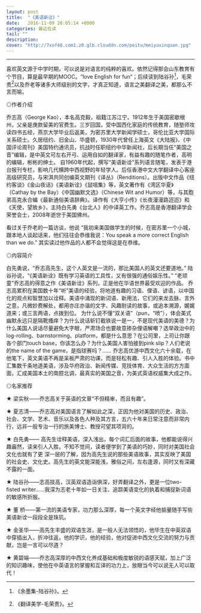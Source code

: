 ```yaml
---
layout: post
title:  "《美语新诠》"
date:   2016-11-09 20:05:14 +0000
categories: 最近在读
tail: ""
description: 
cover: "http://7xof48.com1.z0.glb.clouddn.com/peitu/meiyuxinquan.jpg"
---
```

---

喜欢英文源于中学时期，可以说是对语言的纯粹的喜欢。依然记得那会山东教育有个节目，算是最早期的MOOC。“love English for fun”；后续读到陆谷孙[^foot1]，毛荣贵[^foot2]以及乔老等诸多大师级别的文字，才真正知道，语言之美翻译之美，都那么不言而喻。


◎作者介绍

乔志高（George Kao），本名高克毅，祖籍江苏江宁。1912年生于美国密歇根州，父亲是庚款留美的官费生。三岁回国，受中国西化家庭的传统教育，随塾师攻读四书五经，燕京大学毕业后返美，为密苏里大学新闻学硕士，哥伦比亚大学国际关系硕士。久居纽约、旧金山、华盛顿，1930年代曾任上海英文《大陆报》、《中国评论周刊》美国特约通讯员，抗战时任职纽约中华新闻社，后长期当任“美国之音”编辑，是中英文可左右开弓、运用自如的翻译家，有益有趣的随笔作者，高明的编辑，彬彬的绅士。
自1960年代起，撰写“美语新诠”系列语言随笔，发表于港台报刊专栏，影响几代横跨中西视野的年轻学人。后任香港中文大学翻译中心客座高级研究员，与宋淇共同创编英文期刊《译丛》（Renditions）。出版中文作品《纽约客谈》《金山夜话》《美语新诠》《鼠咀集》等，英文著作有《湾区华夏》（Cathay by the Bay）《中国幽默文选》（Chinese Wit and Humor）等，与其胞弟高克永合编《最新通俗美语辞典》。译作有《大亨小传》《长夜漫漫路迢迢》和《天使，望故乡》，主持白先勇《台北人》的中译英工作。乔志高是香港翻译学会荣誉会士，2008年逝世于美国佛州。

看过关于乔老的一篇访谈，他说
“我初来美国做学生的时候，在密苏里一个小城，跟本地人谈起话来，他们往往会恭维我说：You speak a more correct English than we do.”
其实读过他作品的人都不会觉得这是在恭维。

◎内容简介

白先勇说，“乔志高先生，这个人英文是一流的，那比美国人的英文还要道地。”
陆谷孙说，“《美语新诠》既有学习英语的工具性，又有很强的通俗娱乐性。”
“老顽童”乔志高的得意之作《美语新诠》系列，正是他在华语世界最受欢迎的作品。
乔志高累积在美国数十年“听”美语的经验，将地道有趣的习语、俚语、谚语，以中国化的观点和智慧加以诠释。美语中涌现的新词语、新用法，它们的来龙去脉、言外之意，凡微妙费解处，都用亦庄亦谐的文字、风趣耐读的故事，或追本溯源，娓娓道来；或三言两语，点拨到位。
为什么说不懂“双关语”（pun，“喷”），体会美式幽默永远只是隔靴搔痒？为什么说话斩钉截铁说一是一，不是现代美语的美德？为什么美国人说话尽量避免大字眼，严肃场合也要故意掺杂俚语解嘲？选举政治中的log-rolling、barnstorming、platform，都是什么意思？在公司里，上司让你跟各个部门touch base，你该怎么办？为什么美国人害怕接到pink slip？人们老说的the name of the game，是指球赛吗？……
乔志高优游中西文化六十余载，在他笔下，英文美语不再是呆板严肃的功课，而是轻松有趣、引人入胜的体验。书中汇集数千条地道美语，涉及华府政治、新闻传媒、竞技体育、大众生活的方方面面，汇成美国本土的南腔北调，最真实的美国之音，为美式英语权威集大成之作。

◎名家推荐

★  梁实秋——乔志高关于英语的文章“不但精审，而且有趣”。 

★  夏志清——乔志高对美国语言了解如此之深，正因为他对美国的历史、政治、社会、文学、艺术、音乐以及各色人种及其方言，五六十年来日常注意而非常内行，远非一般专治一行的旅美博士、教授可望其项背的。

★  白先勇—— 高先生诠释美语，深入浅出，每个词汇后面的故事，他都能说得兴趣盎然，读来引人入胜，不知不觉间，读者便学到了美语的巧妙，同时对美国社会文化也就有了更 深一层的了解，因为高先生说的那些美语故事，其实反映了美国的社会史、文化史。高先生的英文能深能浅，雅俗之间，左右逢源，同时又有深藏不露的一面。

★  陆谷孙——志高技高，汉英双语造诣俱深，好弄翻译之外，更是一位two-fisted writer……我深为志老十年如一日关注、追踪美语变化的执着和捕捉新词语的敏感所折服。

★  董  桥——第一流的美语专家，功力那么深厚，每一个英文字经他掂量随手写些美语新诠一段段全是珠玑。

★  金圣华——高先生丰盛的双语生涯，是一般人无法领悟的，他毕生在中英双语中穿插出入，折冲往返，他的学识，他的经验，他对促进中西文化交流的努力与贡献，岂是一言可以尽道？

★  黄碧端——乔志高深厚的中西文化养成基础和极度敏锐的语感天赋，加上广泛的知识趣味，使他在中英语言的掌握和互译的功力上，放眼当今可以说无人可以取代！


[^foot1]: 《余墨集-陆谷孙》。

[^foot2]: 《翻译美学-毛荣贵》。